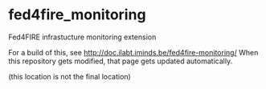 # fed4fire_monitoring
Fed4FIRE infrastucture monitoring extension

For a build of this, see http://doc.ilabt.iminds.be/fed4fire-monitoring/
When this repository gets modified, that page gets updated automatically.

(this location is not the final location)
